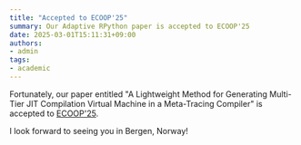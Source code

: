 ```yaml
---
title: "Accepted to ECOOP'25"
summary: Our Adaptive RPython paper is accepted to ECOOP'25
date: 2025-03-01T15:11:31+09:00
authors:
- admin
tags:
- academic
---
```


Fortunately, our paper entitled "A Lightweight Method for Generating Multi-Tier JIT Compilation Virtual Machine in a Meta-Tracing Compiler" is accepted to [ECOOP'25](https://2025.ecoop.org/).

I look forward to seeing you in Bergen, Norway!
